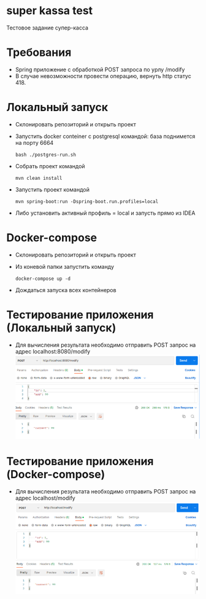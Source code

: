 # super kassa test
Тестовое задание супер-касса

# Требования
- Spring приложение с обработкой POST запроса по урлу /modify
- В случае невозможности провести операцию, вернуть http статус 418.

# Локальный запуск
- Склонировать репозиторий и открыть проект
- Запустить docker conteiner с postgresql командой: база поднимется на порту 6664

      bash ./postgres-run.sh

- Собрать проект командой

      mvn clean install

- Запустить проект командой

      mvn spring-boot:run -Dspring-boot.run.profiles=local

- Либо установить активный профиль = local и запусть прямо из IDEA

# Docker-compose 
- Склонировать репозиторий и открыть проект
- Из коневой папки запустить команду

      docker-compose up -d

- Дождаться запуска всех контейнеров


# Тестирование приложения (Локальный запуск)
- Для вычисления результата необходимо отправить POST запрос на адрес localhost:8080/modify
  ![alt text](images/super-kassa-modify.png)

# Тестирование приложения (Docker-compose)
- Для вычисления результата необходимо отправить POST запрос на адрес localhost/modify
  ![alt text](images/super-kassa-compose.png)


